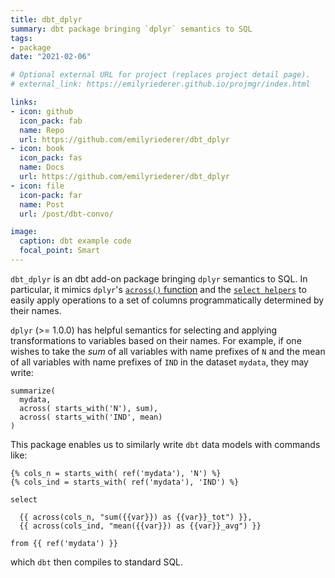 ```yaml
---
title: dbt_dplyr
summary: dbt package bringing `dplyr` semantics to SQL
tags:
- package
date: "2021-02-06"

# Optional external URL for project (replaces project detail page).
# external_link: https://emilyriederer.github.io/projmgr/index.html

links:
- icon: github
  icon_pack: fab
  name: Repo
  url: https://github.com/emilyriederer/dbt_dplyr
- icon: book
  icon_pack: fas
  name: Docs
  url: https://github.com/emilyriederer/dbt_dplyr
- icon: file
  icon-pack: far
  name: Post
  url: /post/dbt-convo/

image:
  caption: dbt example code
  focal_point: Smart
---
```


`dbt_dplyr` is an dbt add-on package bringing `dplyr` semantics to SQL. In particular, it mimics `dplyr`'s [`across()` function](https://www.tidyverse.org/blog/2020/04/dplyr-1-0-0-colwise/) 
and the [`select helpers`](https://tidyselect.r-lib.org/reference/select_helpers.html) to easily apply operations to a set of columns programmatically determined by their names. 

`dplyr` (>= 1.0.0) has helpful semantics for selecting and applying transformations to variables based on their names.
For example, if one wishes to take the *sum* of all variables with name prefixes of `N` and the mean of all variables with
name prefixes of `IND` in the dataset `mydata`, they may write:

```
summarize(
  mydata, 
  across( starts_with('N'), sum),
  across( starts_with('IND', mean)
)
```

This package enables us to similarly write `dbt` data models with commands like:

```
{% cols_n = starts_with( ref('mydata'), 'N') %}
{% cols_ind = starts_with( ref('mydata'), 'IND') %}

select

  {{ across(cols_n, "sum({{var}}) as {{var}}_tot") }},
  {{ across(cols_ind, "mean({{var}}) as {{var}}_avg") }}

from {{ ref('mydata') }}
```

which `dbt` then compiles to standard SQL.
